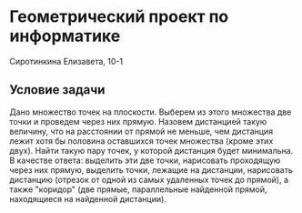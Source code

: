 # Геометрический проект по информатике

Сиротинкина Елизавета, 10-1

## Условие задачи

Дано множество точек на плоскости. Выберем из этого множества две точки и проведем через них прямую. Назовем дистанцией такую величину, что на расстоянии от прямой не меньше, чем дистанция лежит хотя бы половина оставшихся точек множества (кроме этих двух). Найти такую пару точек, у которой дистанция будет минимальна. В качестве ответа: выделить эти две точки, нарисовать проходящую через них прямую, выделить точки, лежащие на дистанции, нарисовать дистанцию (отрезок от одной из самых удаленных точек до прямой), а также "коридор" (две прямые, параллельные найденной прямой, находящиеся на найденной дистанции).
